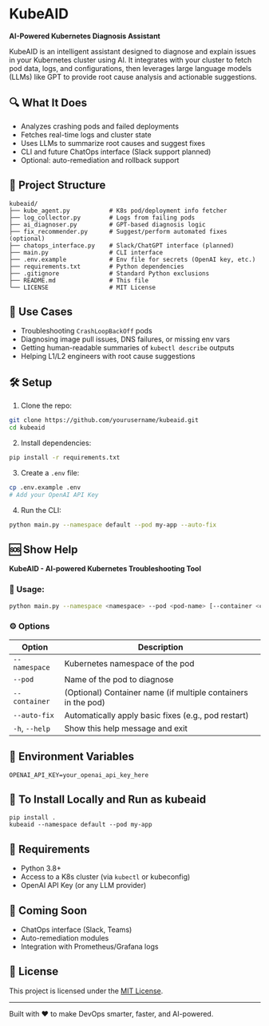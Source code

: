 # KubeAID

**AI-Powered Kubernetes Diagnosis Assistant**

KubeAID is an intelligent assistant designed to diagnose and explain issues in your Kubernetes cluster using AI. It integrates with your cluster to fetch pod data, logs, and configurations, then leverages large language models (LLMs) like GPT to provide root cause analysis and actionable suggestions.

## 🔍 What It Does

- Analyzes crashing pods and failed deployments
- Fetches real-time logs and cluster state
- Uses LLMs to summarize root causes and suggest fixes
- CLI and future ChatOps interface (Slack support planned)
- Optional: auto-remediation and rollback support

## 📁 Project Structure

```
kubeaid/
├── kube_agent.py           # K8s pod/deployment info fetcher
├── log_collector.py        # Logs from failing pods
├── ai_diagnoser.py         # GPT-based diagnosis logic
├── fix_recommender.py      # Suggest/perform automated fixes (optional)
├── chatops_interface.py    # Slack/ChatGPT interface (planned)
├── main.py                 # CLI interface
├── .env.example            # Env file for secrets (OpenAI key, etc.)
├── requirements.txt        # Python dependencies
├── .gitignore              # Standard Python exclusions
├── README.md               # This file
└── LICENSE                 # MIT License
```

## 🧠 Use Cases
- Troubleshooting `CrashLoopBackOff` pods
- Diagnosing image pull issues, DNS failures, or missing env vars
- Getting human-readable summaries of `kubectl describe` outputs
- Helping L1/L2 engineers with root cause suggestions

## 🛠️ Setup

1. Clone the repo:
```bash
git clone https://github.com/yourusername/kubeaid.git
cd kubeaid
```

2. Install dependencies:
```bash
pip install -r requirements.txt
```

3. Create a `.env` file:
```bash
cp .env.example .env
# Add your OpenAI API Key
```

4. Run the CLI:
```bash
python main.py --namespace default --pod my-app --auto-fix
```
## 🆘 Show Help

**KubeAID - AI-powered Kubernetes Troubleshooting Tool**

### 📌 Usage:
```bash
python main.py --namespace <namespace> --pod <pod-name> [--container <container-name>] [--auto-fix]
```
### ⚙️ Options

| Option            | Description                                                       |
|-------------------|-------------------------------------------------------------------|
| `--namespace`     | Kubernetes namespace of the pod                                   |
| `--pod`           | Name of the pod to diagnose                                       |
| `--container`     | (Optional) Container name (if multiple containers in the pod)     |
| `--auto-fix`      | Automatically apply basic fixes (e.g., pod restart)               |
| `-h`, `--help`    | Show this help message and exit                                   |

## 🔐 Environment Variables
```
OPENAI_API_KEY=your_openai_api_key_here
```

## 🔧 To Install Locally and Run as kubeaid
```
pip install .
kubeaid --namespace default --pod my-app
```

## 📌 Requirements
- Python 3.8+
- Access to a K8s cluster (via `kubectl` or kubeconfig)
- OpenAI API Key (or any LLM provider)

## 🧩 Coming Soon
- ChatOps interface (Slack, Teams)
- Auto-remediation modules
- Integration with Prometheus/Grafana logs

## 📄 License
This project is licensed under the [MIT License](LICENSE).

---

Built with ❤️ to make DevOps smarter, faster, and AI-powered.

